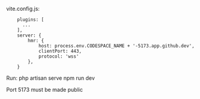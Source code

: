 vite.config.js:
```
    plugins: [
      ...
    ],
    server: {
        hmr: {
            host: process.env.CODESPACE_NAME + '-5173.app.github.dev',
            clientPort: 443,
            protocol: 'wss'
        },
    }
```

Run:
php artisan serve
npm run dev

Port 5173 must be made public
